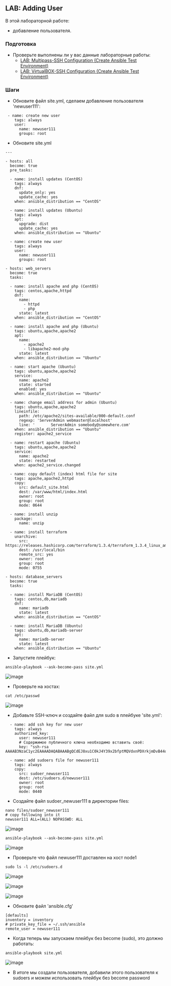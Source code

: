 ## LAB: Adding User

В этой лабораторной работе:
- добавление пользователя.

### Подготовка

- Проверьте выполнены ли у вас данные лабораторные работы:
  - [LAB: Multipass-SSH Configuration (Create Ansible Test Environment)](https://github.com/gulyaeve/ansible_labs/blob/main/Multipass-SSH-Configuration.md)
  - [LAB: VirtualBOX-SSH Configuration (Create Ansible Test Environment)](https://github.com/gulyaeve/ansible_labs/blob/main/VirtualBOX-SSH-Configuration.md)

### Шаги

- Обновите файл site.yml, сделаем добавление пользователя 'newuser111':

```
 - name: create new user
    tags: always
    user:
      name: newuser111
      groups: root
```

- Обновите site.yml

```
---

- hosts: all
  become: true
  pre_tasks:

  - name: install updates (CentOS)
    tags: always
    dnf:
      update_only: yes
      update_cache: yes
    when: ansible_distribution == "CentOS"

  - name: install updates (Ubuntu)
    tags: always
    apt:
      upgrade: dist
      update_cache: yes
    when: ansible_distribution == "Ubuntu"

  - name: create new user
    tags: always
    user:
      name: newuser111
      groups: root

- hosts: web_servers
  become: true
  tasks:

  - name: install apache and php (CentOS)
    tags: centos,apache,httpd
    dnf:
      name:
        - httpd
        - php
      state: latest
    when: ansible_distribution == "CentOS"

  - name: install apache and php (Ubuntu)
    tags: ubuntu,apache,apache2
    apt:
      name:
        - apache2
        - libapache2-mod-php
      state: latest
    when: ansible_distribution == "Ubuntu"

  - name: start apache (Ubuntu)
    tags: ubuntu,apache,apache2
    service:
      name: apache2
      state: started
      enabled: yes
    when: ansible_distribution == "Ubuntu"

  - name: change email address for admin (Ubuntu)
    tags: ubuntu,apache,apache2
    lineinfile:
      path: /etc/apache2/sites-available/000-default.conf
      regexp: 'ServerAdmin webmaster@localhost'
      line: '       ServerAdmin somebody@somewhere.com'
    when: ansible_distribution == "Ubuntu"
    register: apache2_service

  - name: restart apache (Ubuntu)
    tags: ubuntu,apache,apache2
    service:
      name: apache2
      state: restarted
    when: apache2_service.changed

  - name: copy default (index) html file for site
    tags: apache,apache2,httpd
    copy:
      src: default_site.html
      dest: /var/www/html/index.html
      owner: root
      group: root
      mode: 0644

  - name: install unzip
    package:
      name: unzip

  - name: install terraform
    unarchive:
      src: https://releases.hashicorp.com/terraform/1.3.4/terraform_1.3.4_linux_amd64.zip
      dest: /usr/local/bin
      remote_src: yes
      owner: root
      group: root
      mode: 0755

- hosts: database_servers
  become: true
  tasks:

  - name: install MariaDB (CentOS)
    tags: centos,db,mariadb
    dnf:
      name: mariadb
      state: latest
    when: ansible_distribution == "CentOS"

  - name: install MariaDB (Ubuntu)
    tags: ubuntu,db,mariadb-server
    apt:
      name: mariadb-server
      state: latest
    when: ansible_distribution == "Ubuntu"
```

- Запустите плейбук:

```
ansible-playbook --ask-become-pass site.yml
```

![image](https://user-images.githubusercontent.com/10358317/201946359-c22d6265-12ef-4bbd-8e19-956bff8a70a9.png)

- Проверьте на хостах:

```
cat /etc/passwd
```

![image](https://user-images.githubusercontent.com/10358317/201946789-0a860635-910f-4239-8131-da7cea7af6b1.png)

- Добавьте SSH-ключ и создайте файл для sudo в плейбуке 'site.yml':

```
  - name: add ssh key for new user
    tags: always
    authorized_key:
      user: newuser111
      # Содержимое публичного ключа необходимо вставить своё:
      key: "ssh-rsa AAAAB3NzaC1yc2EAAAADAQABAAABgQCdEJ8xu1C0kJ4Y39x2bfptMQVdxnPDXrkjmDvB44oDV78yKWg/0B/kacMqiEaaiEyAedH>"

  - name: add sudoers file for newuser111
    tags: always
    copy:
      src: sudoer_newuser111
      dest: /etc/sudoers.d/newuser111
      owner: root
      group: root
      mode: 0440
```

- Создайте файл sudoer_newuser111 в директории files:

```
nano files/sudoer_newuser111
# copy following into it
newuser111 ALL=(ALL) NOPASSWD: ALL
```

![image](https://user-images.githubusercontent.com/10358317/201950100-3a9b10e3-3342-4dbe-b005-dab25be2a534.png)

```
ansible-playbook --ask-become-pass site.yml
```

![image](https://user-images.githubusercontent.com/10358317/201950757-5d496494-8d74-4513-80b4-2fa0f5a546ff.png)

- Проверьте что файл newuser111 доставлен на хост node1

```
sudo ls -l /etc/sudoers.d
```

![image](https://user-images.githubusercontent.com/10358317/201951036-f09de25b-bdf2-49fc-b54e-68f223b0e287.png)

![image](https://user-images.githubusercontent.com/10358317/201951673-28afbf0d-8992-4d53-8860-f23a7e2e694c.png)

![image](https://user-images.githubusercontent.com/10358317/201952021-c57d91fd-dddc-4c14-bf7b-2e8557bd9125.png)


- Обновите файл 'ansible.cfg'

```
[defaults]
inventory = inventory
# private_key_file = ~/.ssh/ansible
remote_user = newuser111
```
- Когда теперь мы запускаем плейбук без become (sudo), это должно работать:

```
ansible-playbook site.yml
```

![image](https://user-images.githubusercontent.com/10358317/201961697-79fee25d-f1f0-4894-81ce-8dfe30c6ff67.png)

- В итоге мы создали пользователя, добавили этого пользователя к sudoers и можем использовать плейбук без become password
